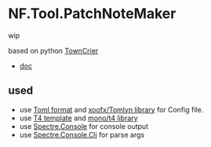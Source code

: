 # NF.Tool.PatchNoteMaker

wip

based on python [TownCrier](https://github.com/twisted/towncrier)

- [doc](https://netpyoung.github.io/NF.Tool.PatchNoteMaker/)

## used

- use [Toml format](https://toml.io/en/) and [xoofx/Tomlyn library](https://github.com/xoofx/Tomlyn) for Config file.
- use [T4 template](https://learn.microsoft.com/en-us/visualstudio/modeling/code-generation-and-t4-text-templates) and [mono/t4 library](https://github.com/mono/t4)
- use [Spectre.Console](https://spectreconsole.net/) for console output
- use [Spectre.Console.Cli](https://spectreconsole.net/cli/) for parse args